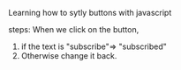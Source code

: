 Learning how to sytly buttons with javascript


steps:
When we click on the button,

1. if the text is "subscribe"=> "subscribed"
2. Otherwise change it back.
